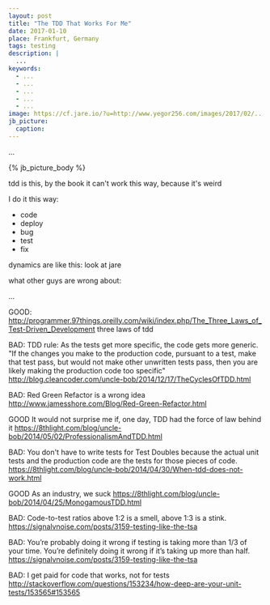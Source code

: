 ```yaml
---
layout: post
title: "The TDD That Works For Me"
date: 2017-01-10
place: Frankfurt, Germany
tags: testing
description: |
  ...
keywords:
  - ...
  - ...
  - ...
  - ...
  - ...
image: https://cf.jare.io/?u=http://www.yegor256.com/images/2017/02/...
jb_picture:
  caption:
---
```


...

<!--more-->

{% jb_picture_body %}

tdd is this, by the book
it can't work this way, because it's weird

I do it this way:
- code
- deploy
- bug
- test
- fix

dynamics are like this: look at jare

what other guys are wrong about:


...

GOOD:
http://programmer.97things.oreilly.com/wiki/index.php/The_Three_Laws_of_Test-Driven_Development
three laws of tdd

BAD:
TDD rule: As the tests get more specific, the code gets more generic.
"If the changes you make to the production code, pursuant to a test,
make that test pass, but would not make other unwritten tests pass,
then you are likely making the production code too specific"
http://blog.cleancoder.com/uncle-bob/2014/12/17/TheCyclesOfTDD.html

BAD:
Red Green Refactor is a wrong idea
http://www.jamesshore.com/Blog/Red-Green-Refactor.html

GOOD
It would not surprise me if, one day, TDD had the force of law behind it
https://8thlight.com/blog/uncle-bob/2014/05/02/ProfessionalismAndTDD.html


BAD:
You don't have to write tests for Test Doubles because
the actual unit tests and the production code are the tests for those pieces of code.
https://8thlight.com/blog/uncle-bob/2014/04/30/When-tdd-does-not-work.html

GOOD
As an industry, we suck
https://8thlight.com/blog/uncle-bob/2014/04/25/MonogamousTDD.html

BAD:
Code-to-test ratios above 1:2 is a smell, above 1:3 is a stink.
https://signalvnoise.com/posts/3159-testing-like-the-tsa

BAD:
You’re probably doing it wrong if testing is taking more than 1/3 of your time. You’re definitely doing it wrong if it’s taking up more than half.
https://signalvnoise.com/posts/3159-testing-like-the-tsa

BAD:
I get paid for code that works, not for tests
http://stackoverflow.com/questions/153234/how-deep-are-your-unit-tests/153565#153565

